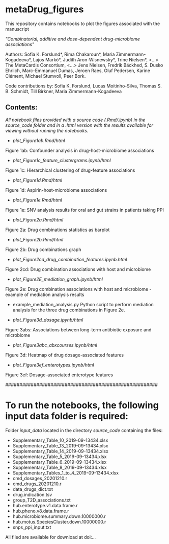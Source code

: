 ﻿# metaDrug_figures

This repository contains notebooks to plot the figures associated with the manuscript

*"Combinatorial, additive and dose-dependent drug-microbiome associations"*

Authors: Sofia K. Forslund*, Rima Chakaroun*, Maria Zimmermann-Kogadeeva*, Lajos Markó*, Judith Aron-Wisnewsky*, Trine Nielsen*, <...> The MetaCardis Consortium, <...> Jens Nielsen, Fredrik Bäckhed, S. Dusko Ehrlich, Marc-Emmanuel Dumas, Jeroen Raes, Oluf Pedersen, Karine Clément, Michael Stumvoll, Peer Bork.

Code contributions by: Sofia K. Forslund, Lucas Moitinho-Silva, Thomas S. B. Schmidt, Till Birkner, Maria Zimmermann-Kogadeeva

## Contents:

*All notebook files provided with a source code (.Rmd/.ipynb) in the *source_code* folder and in a .html version with the results available for viewing without running the notebooks.*

- *plot_Figure1ab.Rmd/html*

Figure 1ab: Confounder analysis in drug-host-microbiome associations

- *plot_Figure1c_feature_clustergrams.ipynb/html*

Figure 1c: Hierarchical clustering of drug-feature associations

- *plot_Figure1d.Rmd/html*

Figure 1d: Aspirin-host-microbiome associations

- *plot_Figure1e.Rmd/html*

Figure 1e: SNV analysis results for oral and gut strains in patients taking PPI

- *plot_Figure2a.Rmd/html*

Figure 2a: Drug combinations statistics as barplot

- *plot_Figure2b.Rmd/html*

Figure 2b: Drug combinations graph

- *plot_Figure2cd_drug_combination_features.ipynb.html*

Figure 2cd: Drug combination associations with host and microbiome

- *plot_Figure2E_mediation_graph.ipynb/html*

Figure 2e: Drug combination associations with host and microbiome - example of mediation analysis results

- example_mediation_analysis.py
Python script to perform mediation analysis for the three drug combinations in Figure 2e.

- *plot_Figure3d_dosage.ipynb/html*

Figure 3abs: Associations between long-term antibiotic exposure and microbiome

- *plot_Figure3abc_abxcourses.ipynb/html*

Figure 3d: Heatmap of drug dosage-associated features

- *plot_Figure3ef_enterotypes.ipynb/html*

Figure 3ef: Dosage-associated enterotype features

######################################################
# To run the notebooks, the following input data folder is required: 
Folder *input_data* located in the directory *source_code* containing the files:

- Supplementary_Table_10_2019-09-13434.xlsx
- Supplementary_Table_13_2019-09-13434.xlsx
- Supplementary_Table_14_2019-09-13434.xlsx 
- Supplementary_Table_5_2019-09-13434.xlsx
- Supplementary_Table_6_2019-09-13434.xlsx
- Supplementary_Table_8_2019-09-13434.xlsx
- Supplementary_Tables_1_to_4_2019-09-13434.xlsx
- cmd_dosages_20201210.r
- cmd_drugs_20201210.r
- data_drugs_dict.txt
- drug.indication.tsv
- group_T2D_associations.txt
- hub.enterotype.v1.data.frame.r
- hub.pheno.v8.data.frame.r
- hub.microbiome.summary.down.10000000.r
- hub.motus.SpeciesCluster.down.10000000.r
- snps_ppi_input.txt

All filed are available for download at doi:...

